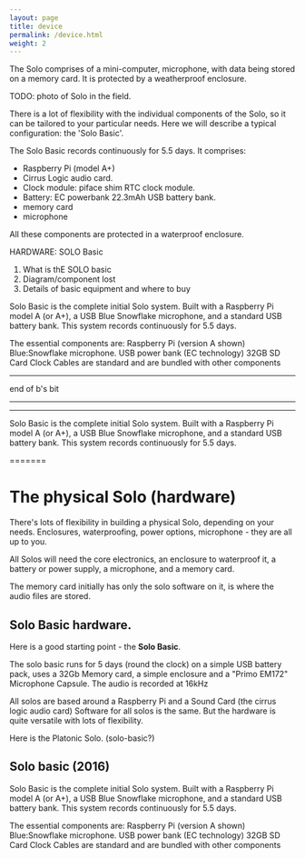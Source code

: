 ```yaml
---
layout: page
title: device
permalink: /device.html
weight: 2
---
```



The Solo comprises of a mini-computer, microphone, with data being
stored on a memory card. It is protected by a weatherproof enclosure.

TODO: photo of Solo in the field.

There is a lot of flexibility with the individual components of the
Solo, so it can be tailored to your particular needs.  Here we
will describe a typical configuration: the 'Solo Basic'.

The Solo Basic records continuously for 5.5 days.  It comprises:

* Raspberry Pi (model A+) 
* Cirrus Logic audio card.
* Clock module: piface shim RTC clock module.
* Battery: EC powerbank 22.3mAh USB battery bank.
* memory card
* microphone

All these components are protected in a waterproof enclosure.



HARDWARE: SOLO Basic

1. What is thE SOLO basic
2. Diagram/component lost
3. Details of basic equipment and where to buy

Solo Basic is the complete initial Solo system. Built with a Raspberry Pi model A (or A+), a USB Blue Snowflake microphone, and a standard USB battery bank. This system records continuously for 5.5 days.

The essential components are:
Raspberry Pi (version A shown)
Blue:Snowflake microphone.
USB power bank (EC technology)
32GB SD Card
Clock
Cables are standard and are bundled with other components

<hr>
end of b's bit
<hr>
<hr>




Solo Basic is the complete initial Solo system. Built with a Raspberry Pi model A (or A+), a USB Blue Snowflake microphone, and a standard USB battery bank. This system records continuously for 5.5 days.

=======
# The physical Solo (hardware)

There's lots of flexibility in building a physical Solo, depending on
your needs.  Enclosures, waterproofing, power options, microphone -
they are all up to you.

All Solos will need the core electronics, an enclosure to waterproof
it, a battery or power supply, a microphone, and a memory card.

The memory card initially has only the solo software on it, is where
the audio files are stored.


## Solo Basic hardware.

Here is a good starting point - the __Solo Basic__.

The solo basic runs for 5 days (round the clock) on a simple USB
battery pack, uses a 32Gb Memory card, a simple enclosure and a "Primo
EM172" Microphone Capsule.  The audio is recorded at 16kHz


All solos are based around a Raspberry Pi and a Sound Card (the cirrus
logic audio card) Software for all solos is the same.  But the
hardware is quite versatile with lots of flexibility.



Here is the Platonic Solo. (solo-basic?)

## Solo basic (2016)

Solo Basic is the complete initial Solo system. Built with a Raspberry
Pi model A (or A+), a USB Blue Snowflake microphone, and a standard
USB battery bank. This system records continuously for 5.5 days.


The essential components are:
Raspberry Pi (version A shown)
Blue:Snowflake microphone.
USB power bank (EC technology)
32GB SD Card
Clock
Cables are standard and are bundled with other components

